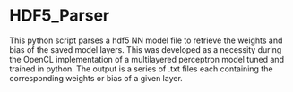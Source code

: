 # HDF5_Parser
This python script parses a hdf5 NN model file to retrieve the weights and bias of the saved model layers. This was developed as a necessity during the OpenCL implementation of a multilayered perceptron model tuned and trained in python. 
The output is a series of .txt files each containing the corresponding weights or bias of a given layer.
